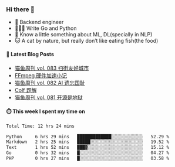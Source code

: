 ### Hi there 👋

- 🔧 Backend engineer
- 👨🏻‍💻 Write Go and Python
- 🔭 Know a little something about ML, DL(specially in NLP)
- 🐱 A cat by nature, but really don’t like eating fish(the food)

#### 📖 Latest Blog Posts
<!-- BLOG-POST-LIST:START -->
- [猫鱼周刊 vol. 083 扫街友好城市](https://ameow.xyz/archives/weekly-083)
- [FFmpeg 硬件加速小记](https://ameow.xyz/archives/ffmpeg-hardware-acclerate)
- [猫鱼周刊 vol. 082 AI 遗忘国耻](https://ameow.xyz/archives/weekly-082)
- [Colf 题解](https://ameow.xyz/archives/colf-solutions)
- [猫鱼周刊 vol. 081 开源是地狱](https://ameow.xyz/archives/weekly-081)
<!-- BLOG-POST-LIST:END -->

#### ⏱️ This week I spent my time on
<!--START_SECTION:waka-->

```txt
Total Time: 12 hrs 24 mins

Python     6 hrs 29 mins   █████████████░░░░░░░░░░░░   52.29 %
Markdown   2 hrs 25 mins   █████░░░░░░░░░░░░░░░░░░░░   19.52 %
Text       1 hrs 52 mins   ███▓░░░░░░░░░░░░░░░░░░░░░   15.12 %
Go         0 hrs 32 mins   █░░░░░░░░░░░░░░░░░░░░░░░░   04.27 %
PHP        0 hrs 27 mins   █░░░░░░░░░░░░░░░░░░░░░░░░   03.58 %
```

<!--END_SECTION:waka-->

<!--
**LeslieLeung/LeslieLeung** is a ✨ _special_ ✨ repository because its `README.md` (this file) appears on your GitHub profile.

Here are some ideas to get you started:

- 🔭 I’m currently working on ...
- 🌱 I’m currently learning ...
- 👯 I’m looking to collaborate on ...
- 🤔 I’m looking for help with ...
- 💬 Ask me about ...
- 📫 How to reach me: ...
- 😄 Pronouns: ...
- ⚡ Fun fact: ...
-->
